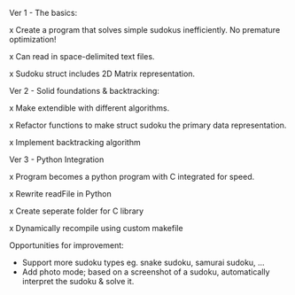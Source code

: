 Ver 1 - The basics: 

x Create a program that solves simple sudokus inefficiently. No premature optimization!

x Can read in space-delimited text files.

x Sudoku struct includes 2D Matrix representation. 

Ver 2 - Solid foundations & backtracking: 

x Make extendible with different algorithms.

x Refactor functions to make struct sudoku the primary data representation.

x Implement backtracking algorithm

Ver 3 - Python Integration

x Program becomes a python program with C integrated for speed.

x Rewrite readFile in Python

x Create seperate folder for C library

x Dynamically recompile using custom makefile


Opportunities for improvement:
- Support more sudoku types eg. snake sudoku, samurai sudoku, …
- Add photo mode; based on a screenshot of a sudoku, automatically interpret the sudoku & solve it.